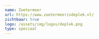 ```yaml
---
name: Zoetermeer
url: https://www.zoetermeerisdeplek.nl/
zichtbaar: true
logo: /assets/img/logos/deplek.png
type: speciaal
---
```

